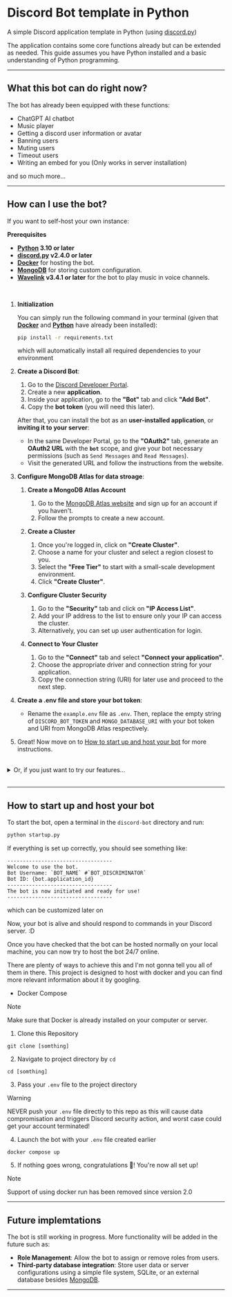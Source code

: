 <!-- PROJECT SHIELDS -->
<!--
*** Markdown "reference style" are in-used to all links for readability.
*** Reference links are enclosed in brackets [ ] instead of parentheses ( ).
*** See the bottom of this document for the declaration of the reference variables
*** for contributors-url, forks-url, etc. This is an optional, concise syntax you may use.
*** https://www.markdownguide.org/basic-syntax/#reference-style-links
-->



# Discord Bot template in Python

A simple Discord application template in Python (using [discord.py][discord.py_GitHub])

The application contains some core functions already but can be extended as needed. This guide assumes you have Python installed and a basic understanding of Python programming.

---

## What this bot can do right now?

The bot has already been equipped with these functions:
- ChatGPT AI chatbot
- Music player
- Getting a discord user information or avatar
- Banning users
- Muting users
- Timeout users
- Writing an embed for you (Only works in server installation)

and so much more...

---

## How can I use the bot?

If you want to self-host your own instance:

**Prerequisites**

   - **[Python][Python] 3.10 or later**
   -  **[discord.py][discord.py_GitHub] v2.4.0 or later**
   -  **[Docker][Docker]** for hosting the bot.
   -  **[MongoDB][MongoDB]** for storing custom configuration.
   -  **[Wavelink][Wavelink_GitHub] v3.4.1 or later** for the bot to play music in voice channels.

<br>

1. **Initialization**

   You can simply run the following command in your terminal (given that **[Docker][Docker]** and **[Python][Python]** have already been installed):
   ```bash
   pip install -r requirements.txt
   ```
   which will automatically install all required dependencies to your environment

2. **Create a Discord Bot**:
   1. Go to the [Discord Developer Portal](https://discord.com/developers/applications).
   2. Create a new **application**.
   3. Inside your application, go to the **"Bot"** tab and click **"Add Bot"**.
   4. Copy the **bot token** (you will need this later).

   After that, you can install the bot as an **user-installed application**, or **inviting it to your server**:
     - In the same Developer Portal, go to the **"OAuth2"** tab, generate an **OAuth2 URL** with the **`bot`** scope, and give your bot necessary permissions (such as `Send Messages` and `Read Messages`).
     - Visit the generated URL and follow the instructions from the website.

3. **Configure MongoDB Atlas for data stroage**:

   1. **Create a MongoDB Atlas Account**
      1. Go to the [MongoDB Atlas website](https://www.mongodb.com/docs/atlas/getting-started/) and sign up for an account if you haven't.
      2. Follow the prompts to create a new account.
   
   2. **Create a Cluster**
      1. Once you're logged in, click on **"Create Cluster"**.
      2. Choose a name for your cluster and select a region closest to you.
      3. Select the **"Free Tier"** to start with a small-scale development environment.
      4. Click **"Create Cluster"**.
   
   3. **Configure Cluster Security**
      1. Go to the **"Security"** tab and click on **"IP Access List"**.
      2. Add your IP address to the list to ensure only your IP can access the cluster.
      3. Alternatively, you can set up user authentication for login.
   
   4. **Connect to Your Cluster**
      1. Go to the **"Connect"** tab and select **"Connect your application"**.
      2. Choose the appropriate driver and connection string for your application.
      3. Copy the connection string (URI) for later use and proceed to the next step.

4. **Create a .env file and store your bot token**:
   - Rename the `example.env` file as `.env`. Then, replace the empty string of `DISCORD_BOT_TOKEN` and `MONGO_DATABASE_URI` with your bot token and URI from MongoDB Atlas respectively.

5. Great! Now move on to <a href="#how-to-start-up-and-host-your-bot">How to start up and host your bot</a> for more instructions.

<br>

<details>
   <summary>
      Or, if you just want to try our features...
   </summary>
   &emsp;Head over to <a href="https://discord.com/oauth2/authorize?client_id=1158632119552196628">here</a> and <b>invite the bot to your server</b>, or install it as a <b>user-installed application</b> as you prefer.
</details>
<br>

---


## How to start up and host your bot

To start the bot, open a terminal in the `discord-bot` directory and run:

```bash
python startup.py
```

If everything is set up correctly, you should see something like:

```
----------------------------------
Welcome to use the bot.
Bot Username: `BOT_NAME` #`BOT_DISCRIMINATOR`
Bot ID: {bot.application_id}
----------------------------------
The bot is now initiated and ready for use!
----------------------------------
```

which can be customized later on

Now, your bot is alive and should respond to commands in your Discord server. :D

Once you have checked that the bot can be hosted normally on your local machine, you can now try to host the bot 24/7 online.

There are plenty of ways to achieve this and I'm not gonna tell you all of them in there. This project is designed to host with docker and you can find more relevant information about it by googling.

- Docker Compose

> [!NOTE]
> Make sure that Docker is already installed on your computer or server.


1. Clone this Repository
```
git clone [somthing]
```

2. Navigate to project directory by `cd`
```
cd [somthing]
```

3. Pass your `.env` file to the project directory
> [!WARNING]
> NEVER push your `.env` file directly to this repo as this will cause data compromisation and triggers Discord security action, and worst case could get your account terminated!

4. Launch the bot with your `.env` file created earlier
```
docker compose up
```

5. If nothing goes wrong, congratulations :tada:! You're now all set up!

> [!NOTE]
> Support of using docker run has been removed since version 2.0

---

## Future implemtations

The bot is still working in progress. More functionality will be added in the future such as:

- **Role Management**: Allow the bot to assign or remove roles from users.
- **Third-party database integration**: Store user data or server configurations using a simple file system, SQLite, or an external database besides [MongoDB][MongoDB].

---



<!--Links in use in this markdown for refrences-->

[discord.py_GitHub]: https://github.com/Rapptz/discord.py

[Discord-DeveloperPortal]: https://discord.com/developers/applications

[MongoDB]: https://www.mongodb.com/

[Python]: https://www.python.org/downloads/

[Docker]: https://www.docker.com/

[MongoDB]: https://www.mongodb.com/

[Wavelink_GitHub]: https://github.com/PythonistaGuild/Wavelink
